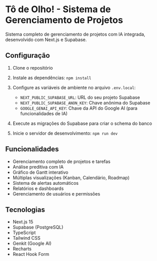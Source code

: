 # Tô de Olho! - Sistema de Gerenciamento de Projetos

Sistema completo de gerenciamento de projetos com IA integrada, desenvolvido com Next.js e Supabase.

## Configuração

1. Clone o repositório
2. Instale as dependências: `npm install`
3. Configure as variáveis de ambiente no arquivo `.env.local`:
   - `NEXT_PUBLIC_SUPABASE_URL`: URL do seu projeto Supabase
   - `NEXT_PUBLIC_SUPABASE_ANON_KEY`: Chave anônima do Supabase
   - `GOOGLE_GENAI_API_KEY`: Chave da API do Google AI (para funcionalidades de IA)

4. Execute as migrações do Supabase para criar o schema do banco
5. Inicie o servidor de desenvolvimento: `npm run dev`

## Funcionalidades

- Gerenciamento completo de projetos e tarefas
- Análise preditiva com IA
- Gráfico de Gantt interativo
- Múltiplas visualizações (Kanban, Calendário, Roadmap)
- Sistema de alertas automáticos
- Relatórios e dashboards
- Gerenciamento de usuários e permissões

## Tecnologias

- Next.js 15
- Supabase (PostgreSQL)
- TypeScript
- Tailwind CSS
- Genkit (Google AI)
- Recharts
- React Hook Form